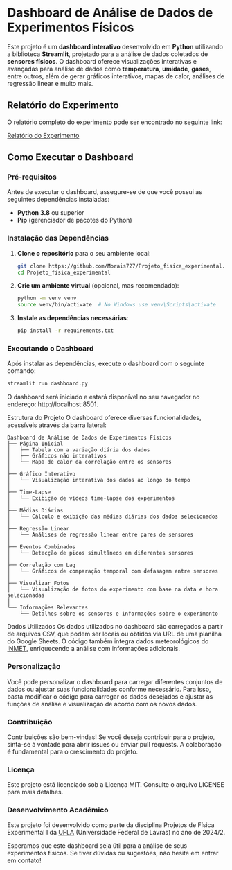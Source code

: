 # Dashboard de Análise de Dados de Experimentos Físicos

Este projeto é um **dashboard interativo** desenvolvido em **Python** utilizando a biblioteca **Streamlit**, projetado para a análise de dados coletados de **sensores físicos**. O dashboard oferece visualizações interativas e avançadas para análise de dados como **temperatura**, **umidade**, **gases**, entre outros, além de gerar gráficos interativos, mapas de calor, análises de regressão linear e muito mais.

## Relatório do Experimento

O relatório completo do experimento pode ser encontrado no seguinte link:

[Relatório do Experimento](https://projetosfisicaexperimental.blogspot.com/2025/02/freshness-de-alimentos-pereciveis_10.html)

## Como Executar o Dashboard

### Pré-requisitos

Antes de executar o dashboard, assegure-se de que você possui as seguintes dependências instaladas:

- **Python 3.8** ou superior
- **Pip** (gerenciador de pacotes do Python)

### Instalação das Dependências

1. **Clone o repositório** para o seu ambiente local:

    ```bash
    git clone https://github.com/Morais727/Projeto_fisica_experimental.git
    cd Projeto_fisica_experimental
    ```

2. **Crie um ambiente virtual** (opcional, mas recomendado):

    ```bash
    python -m venv venv
    source venv/bin/activate  # No Windows use venv\Scripts\activate
    ```

3. **Instale as dependências necessárias**:

    ```bash
    pip install -r requirements.txt
    ```

### Executando o Dashboard

Após instalar as dependências, execute o dashboard com o seguinte comando:

```bash
streamlit run dashboard.py
```

O dashboard será iniciado e estará disponível no seu navegador no endereço: http://localhost:8501.

Estrutura do Projeto
O dashboard oferece diversas funcionalidades, acessíveis através da barra lateral:

```plaintext
Dashboard de Análise de Dados de Experimentos Físicos
├── Página Inicial
│   ├── Tabela com a variação diária dos dados
│   ├── Gráficos não interativos
│   └── Mapa de calor da correlação entre os sensores
│
├── Gráfico Interativo
│   └── Visualização interativa dos dados ao longo do tempo
│
├── Time-Lapse
│   └── Exibição de vídeos time-lapse dos experimentos
│
├── Médias Diárias
│   └── Cálculo e exibição das médias diárias dos dados selecionados
│
├── Regressão Linear
│   └── Análises de regressão linear entre pares de sensores
│
├── Eventos Combinados
│   └── Detecção de picos simultâneos em diferentes sensores
│
├── Correlação com Lag
│   └── Gráficos de comparação temporal com defasagem entre sensores
│
├── Visualizar Fotos
│   └── Visualização de fotos do experimento com base na data e hora selecionadas
│
└── Informações Relevantes
    └── Detalhes sobre os sensores e informações sobre o experimento
```
    
Dados Utilizados
Os dados utilizados no dashboard são carregados a partir de arquivos CSV, que podem ser locais ou obtidos via URL de uma planilha do Google Sheets. O código também integra dados meteorológicos do [INMET](https://portal.inmet.gov.br/), enriquecendo a análise com informações adicionais.

### Personalização
Você pode personalizar o dashboard para carregar diferentes conjuntos de dados ou ajustar suas funcionalidades conforme necessário. Para isso, basta modificar o código para carregar os dados desejados e ajustar as funções de análise e visualização de acordo com os novos dados.

### Contribuição
Contribuições são bem-vindas! Se você deseja contribuir para o projeto, sinta-se à vontade para abrir issues ou enviar pull requests. A colaboração é fundamental para o crescimento do projeto.

### Licença
Este projeto está licenciado sob a Licença MIT. Consulte o arquivo LICENSE para mais detalhes.

### Desenvolvimento Acadêmico
Este projeto foi desenvolvido como parte da disciplina Projetos de Física Experimental I da [UFLA](https://ufla.br/) (Universidade Federal de Lavras) no ano de 2024/2.

Esperamos que este dashboard seja útil para a análise de seus experimentos físicos. Se tiver dúvidas ou sugestões, não hesite em entrar em contato!
